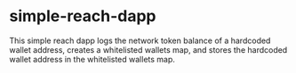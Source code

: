 # simple-reach-dapp
This simple reach dapp logs the network token balance of a hardcoded wallet address, creates a whitelisted wallets map, and stores the hardcoded wallet address in the whitelisted wallets map.
